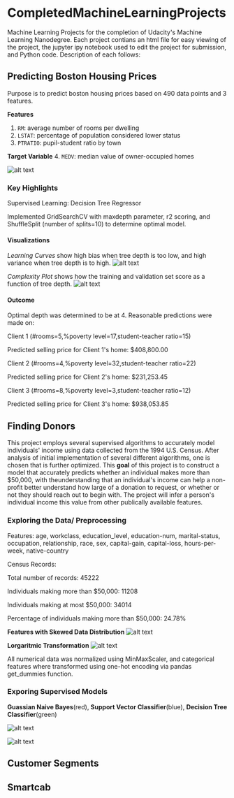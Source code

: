 # CompletedMachineLearningProjects
Machine Learning Projects for the completion of Udacity's Machine Learning Nanodegree. Each project contians an html file for easy viewing of the project, the jupyter ipy notebook used to edit the project for submission, and Python code. Description of each follows:

## Predicting Boston Housing Prices
Purpose is to predict boston housing prices based on 490 data points and 3 features. 

**Features**
1.  `RM`: average number of rooms per dwelling
2. `LSTAT`: percentage of population considered lower status
3. `PTRATIO`: pupil-student ratio by town

**Target Variable**
4. `MEDV`: median value of owner-occupied homes

![alt text](https://github.com/DawnMKing/CompletedMachineLearningProjects/blob/master/boston_housing/ScatterPlots.PNG)

### Key Highlights

Supervised Learning: Decision Tree Regressor

Implemented GridSearchCV with maxdepth parameter, r2 scoring, and ShuffleSplit (number of splits=10) to determine optimal model.

#### Visualizations

*Learning Curves* show high bias when tree depth is too low, and high variance when tree depth is to high.
![alt text](https://github.com/DawnMKing/CompletedMachineLearningProjects/blob/master/boston_housing/LearningCurves.png)

*Complexity Plot* shows how the training and validation set score as a function of tree depth.
![alt text](https://github.com/DawnMKing/CompletedMachineLearningProjects/blob/master/boston_housing/Complexity.png)

#### Outcome

Optimal depth was determined to be at 4. Reasonable predictions were made on: 

Client 1 (#rooms=5,%poverty level=17,student-teacher ratio=15)

Predicted selling price for Client 1's home: $408,800.00


Client 2 (#rooms=4,%poverty level=32,student-teacher ratio=22)

Predicted selling price for Client 2's home: $231,253.45


Client 3 (#rooms=8,%poverty level=3,student-teacher ratio=12)

Predicted selling price for Client 3's home: $938,053.85



## Finding Donors

This project employs several supervised algorithms to accurately model individuals' income using data collected from the 1994 U.S. Census. After analysis of initial implementation of several different algorithms, one is chosen that is further optimized. This **goal** of this project is to construct a model that accurately predicts whether an individual makes more than $50,000, with theunderstanding that an individual's income can help a non-profit better understand how large of a donation to request, or whether or not they should reach out to begin with. The project will infer a person's individual income this value from other publically available features.

### Exploring the Data/ Preprocessing

Features: age, workclass, education_level, education-num, marital-status, occupation, relationship, race, sex, capital-gain, capital-loss, hours-per-week, native-country

Census Records:

Total number of records: 45222

Individuals making more than $50,000: 11208

Individuals making at most $50,000: 34014

Percentage of individuals making more than $50,000: 24.78%

**Features with Skewed Data Distribution**
![alt text](https://github.com/DawnMKing/CompletedMachineLearningProjects/blob/master/finding_donors/Skewed.png)

**Lorgaritmic Transformation**
![alt text](https://github.com/DawnMKing/CompletedMachineLearningProjects/blob/master/finding_donors/Log.png)

All numerical data was normalized using MinMaxScaler, and categorical features where transformed using one-hot encoding via pandas get_dummies function.

### Exporing Supervised Models

**Guassian Naive Bayes**(red), **Support Vector Classifier**(blue), **Decision Tree Classifier**(green)

![alt text](https://github.com/DawnMKing/CompletedMachineLearningProjects/blob/master/finding_donors/AllLearners.png)

![alt text](https://github.com/DawnMKing/CompletedMachineLearningProjects/blob/master/finding_donors/features.png)
## Customer Segments


## Smartcab
